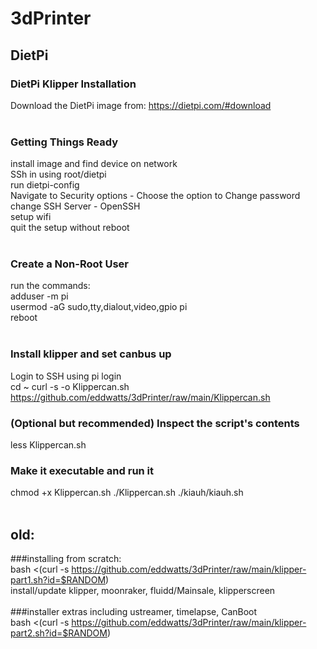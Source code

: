 # 3dPrinter<br>

## DietPi
### DietPi Klipper Installation<br>
Download the DietPi image from: https://dietpi.com/#download<br>
<br>
### Getting Things Ready<br>
install image and find device on network<br>
SSh in using root/dietpi<br>
run dietpi-config<br>
Navigate to Security options - Choose the option to Change password<br>
change SSH Server - OpenSSH<br>
setup wifi<br>
quit the setup without reboot<br>
<br>
### Create a Non-Root User<br>
run the commands:<br>
adduser -m pi<br>
usermod -aG sudo,tty,dialout,video,gpio pi<br>
reboot<br>
<br>
### Install klipper and set canbus up<br>
Login to SSH using pi login<br>
cd ~
curl -s -o Klippercan.sh https://github.com/eddwatts/3dPrinter/raw/main/Klippercan.sh

### (Optional but recommended) Inspect the script's contents
less Klippercan.sh

### Make it executable and run it
chmod +x Klippercan.sh
./Klippercan.sh
./kiauh/kiauh.sh
<br>
<br>
## old:
###installing from scratch:<br>
bash <(curl -s https://github.com/eddwatts/3dPrinter/raw/main/klipper-part1.sh?id=$RANDOM)<br>
install/update klipper, moonraker, fluidd/Mainsale, klipperscreen<br>
<br>
###installer extras including ustreamer, timelapse, CanBoot<br>
bash <(curl -s https://github.com/eddwatts/3dPrinter/raw/main/klipper-part2.sh?id=$RANDOM)<br>
